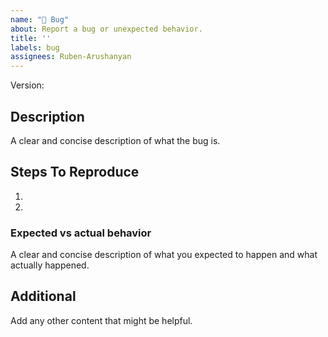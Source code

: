 ```yaml
---
name: "🐛 Bug"
about: Report a bug or unexpected behavior.
title: ''
labels: bug
assignees: Ruben-Arushanyan
---
```


Version: 

## Description

A clear and concise description of what the bug is.

## Steps To Reproduce

1.
2.


### Expected vs actual behavior

A clear and concise description of what you expected to happen and what actually happened.

## Additional

Add any other content that might be helpful.


